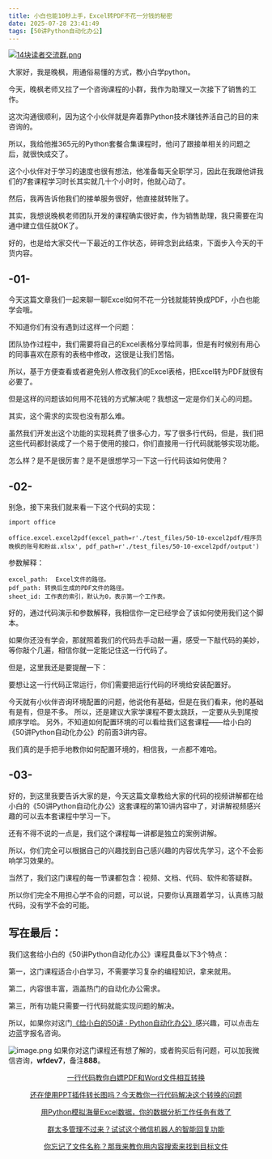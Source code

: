 ```yaml
---
title: 小白也能10秒上手，Excel转PDF不花一分钱的秘密
date: 2025-07-28 23:41:49
tags: [50讲Python自动化办公]
---
```

[![14块读者交流群.png](https://raw.gitcode.com/user-images/assets/5027920/48edc8fa-6d2e-4eca-9e14-d71638eadb55/14块读者交流群.png '14块读者交流群.png')](https://mp.weixin.qq.com/s?__biz=MzUzNTc5NjA4NQ==&mid=2247502200&idx=1&sn=7e543675545ac6622123af6009fdebce&scene=21#wechat_redirect)

大家好，我是晚枫，用通俗易懂的方式，教小白学python。

今天，晚枫老师又拉了一个咨询课程的小群，我作为助理又一次接下了销售的工作。



这次沟通很顺利，因为这个小伙伴就是奔着靠Python技术赚钱养活自己的目的来咨询的。



所以，我给他推365元的Python套餐合集课程时，他问了跟接单相关的问题之后，就很快成交了。



这个小伙伴对于学习的速度也很有想法，他准备每天全职学习，因此在我跟他讲我们的7套课程学习时长其实就几十个小时时，他就心动了。



然后，我再告诉他我们的接单服务很好，他直接就转账了。



其实，我想说晚枫老师团队开发的课程确实很好卖，作为销售助理，我只需要在沟通中建立信任就OK了。



好的，也是给大家交代一下最近的工作状态，碎碎念到此结束，下面步入今天的干货内容。


## -01-




今天这篇文章我们一起来聊一聊Excel如何不花一分钱就能转换成PDF，小白也能学会哦。



不知道你们有没有遇到过这样一个问题：



团队协作过程中，我们需要将自己的Excel表格分享给同事，但是有时候别有用心的同事喜欢在原有的表格中修改，这很是让我们苦恼。



所以，基于方便查看或者避免别人修改我们的Excel表格，把Excel转为PDF就很有必要了。



但是这样的问题该如何用不花钱的方式解决呢？我想这一定是你们关心的问题。



其实，这个需求的实现也没有那么难。



虽然我们开发出这个功能的实现耗费了很多心力，写了很多行代码，但是，我们把这些代码都封装成了一个易于使用的接口，你们直接用一行代码就能够实现功能。



怎么样？是不是很厉害？是不是很想学习一下这一行代码该如何使用？



## -02-

别急，接下来我们就来看一下这个代码的实现：


```
import office

office.excel.excel2pdf(excel_path=r'./test_files/50-10-excel2pdf/程序员晚枫的账号和粉丝.xlsx', pdf_path=r'./test_files/50-10-excel2pdf/output')
```





参数解释：
```
excel_path:  Excel文件的路径。
pdf_path: 转换后生成的PDF文件的路径。
sheet_id: 工作表的索引，默认为0，表示第一个工作表。
```

好的，通过代码演示和参数解释，我相信你一定已经学会了该如何使用我们这个脚本。



如果你还没有学会，那就照着我们的代码去手动敲一遍，感受一下敲代码的美妙，等你敲个几遍，相信你就一定能记住这一行代码了。



但是，这里我还是要提醒一下：



要想让这一行代码正常运行，你们需要把运行代码的环境给安装配置好。


今天就有小伙伴咨询环境配置的问题，他说他有基础，但是在我们看来，他的基础有是有，但是不多。
所以，还是建议大家学课程不要太跳跃，一定要从头到尾按顺序学哈。
另外，不知道如何配置环境的可以看给我们这套课程——给小白的《50讲Python自动化办公》的前面3讲内容。



我们真的是手把手地教你如何配置环境的，相信我，一点都不难哈。




## -03-

好的，到这里我要告诉大家的是，今天这篇文章教给大家的代码的视频讲解都在给小白的《50讲Python自动化办公》这套课程的第10讲内容中了，对讲解视频感兴趣的可以去本套课程中学习一下。



还有不得不说的一点是，我们这个课程每一讲都是独立的案例讲解。



所以，你们完全可以根据自己的兴趣找到自己感兴趣的内容优先学习，这个不会影响学习效果的。



当然了，我们这门课程的每一节课都包含：视频、文档、代码、软件和答疑群。



所以你们完全不用担心学不会的问题，可以说，只要你认真跟着学习，认真练习敲代码，没有学不会的可能。


## 写在最后：





我们这套给小白的《50讲Python自动化办公》课程具备以下3个特点：



第一，这门课程适合小白学习，不需要学习复杂的编程知识，拿来就用。



第二，内容很丰富，涵盖热门的自动化办公需求。



第三，所有功能只需要一行代码就能实现问题的解决。



所以，如果你对这门[《给小白的50讲 · Python自动化办公》](https://mp.weixin.qq.com/merchant/mppaysubscribe?action=go_paid_article&article_url=https%3A%2F%2Fmp.weixin.qq.com%2Fs%2F9hB7Ghyf_km5ARSBBWt4BQ&token=772408466&lang=zh_CN)感兴趣，可以点击左边蓝字报名咨询。

![image.png](https://raw.gitcode.com/user-images/assets/5027920/df7121f7-192b-42e5-a627-fbe859fa12d2/image.png 'image.png')
如果你对这门课程还有想了解的，或者购买后有问题，可以加我微信咨询，**wfdev7**，备注**888**。

<center>

[一行代码教你白嫖PDF和Word文件相互转换](https://mp.weixin.qq.com/s?__biz=MzUzNTc5NjA4NQ==&mid=2247502407&idx=1&sn=4b375aaa3f71d008d7a2879be02951cc&scene=21#wechat_redirect)

[还在使用PPT插件转长图吗？今天教你一行代码解决这个转换的问题](https://mp.weixin.qq.com/s?__biz=MzUzNTc5NjA4NQ==&mid=2247502431&idx=1&sn=0636d23d00ccea1f1ee2f2f495e876cf&scene=21#wechat_redirect)
  
[用Python模拟海量Excel数据，你的数据分析工作任务有救了](https://mp.weixin.qq.com/s?__biz=MzUzNTc5NjA4NQ==&mid=2247502439&idx=1&sn=a9c1308bbcfd2ac39fbabab4bacded74&scene=21#wechat_redirect)

[群太多管理不过来？试试这个微信机器人的智能回复功能](https://mp.weixin.qq.com/s?__biz=MzUzNTc5NjA4NQ==&mid=2247502446&idx=1&sn=05ddaf0b55ccb2a35cc89120b4032a43&scene=21#wechat_redirect)

[你忘记了文件名称？那我来教你用内容搜索来找到目标文件](https://mp.weixin.qq.com/s?__biz=MzUzNTc5NjA4NQ==&mid=2247502454&idx=1&sn=0473e26f4a63d132b0a61c1211bce497&scene=21#wechat_redirect)

<center>

